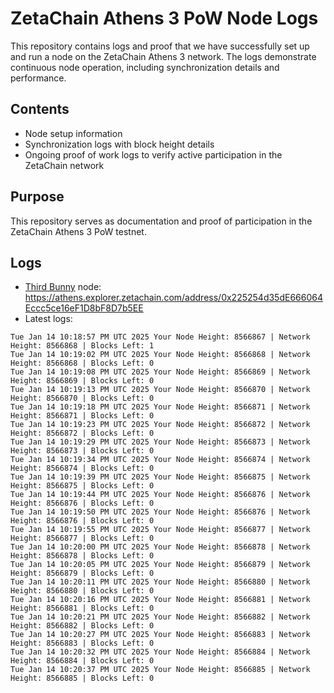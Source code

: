 # ZetaChain Athens 3 PoW Node Logs
This repository contains logs and proof that we have successfully set up and run a node on the ZetaChain Athens 3 network. The logs demonstrate continuous node operation, including synchronization details and performance.

## Contents
- Node setup information
- Synchronization logs with block height details
- Ongoing proof of work logs to verify active participation in the ZetaChain network

## Purpose
This repository serves as documentation and proof of participation in the ZetaChain Athens 3 PoW testnet.

## Logs

- [Third Bunny](https://thirdbunny.xyz/) node: https://athens.explorer.zetachain.com/address/0x225254d35dE666064Eccc5ce16eF1D8bF8D7b5EE
- Latest logs:
```
Tue Jan 14 10:18:57 PM UTC 2025 Your Node Height: 8566867 | Network Height: 8566868 | Blocks Left: 1
Tue Jan 14 10:19:02 PM UTC 2025 Your Node Height: 8566868 | Network Height: 8566868 | Blocks Left: 0
Tue Jan 14 10:19:08 PM UTC 2025 Your Node Height: 8566869 | Network Height: 8566869 | Blocks Left: 0
Tue Jan 14 10:19:13 PM UTC 2025 Your Node Height: 8566870 | Network Height: 8566870 | Blocks Left: 0
Tue Jan 14 10:19:18 PM UTC 2025 Your Node Height: 8566871 | Network Height: 8566871 | Blocks Left: 0
Tue Jan 14 10:19:23 PM UTC 2025 Your Node Height: 8566872 | Network Height: 8566872 | Blocks Left: 0
Tue Jan 14 10:19:29 PM UTC 2025 Your Node Height: 8566873 | Network Height: 8566873 | Blocks Left: 0
Tue Jan 14 10:19:34 PM UTC 2025 Your Node Height: 8566874 | Network Height: 8566874 | Blocks Left: 0
Tue Jan 14 10:19:39 PM UTC 2025 Your Node Height: 8566875 | Network Height: 8566875 | Blocks Left: 0
Tue Jan 14 10:19:44 PM UTC 2025 Your Node Height: 8566876 | Network Height: 8566876 | Blocks Left: 0
Tue Jan 14 10:19:50 PM UTC 2025 Your Node Height: 8566876 | Network Height: 8566876 | Blocks Left: 0
Tue Jan 14 10:19:55 PM UTC 2025 Your Node Height: 8566877 | Network Height: 8566877 | Blocks Left: 0
Tue Jan 14 10:20:00 PM UTC 2025 Your Node Height: 8566878 | Network Height: 8566878 | Blocks Left: 0
Tue Jan 14 10:20:05 PM UTC 2025 Your Node Height: 8566879 | Network Height: 8566879 | Blocks Left: 0
Tue Jan 14 10:20:11 PM UTC 2025 Your Node Height: 8566880 | Network Height: 8566880 | Blocks Left: 0
Tue Jan 14 10:20:16 PM UTC 2025 Your Node Height: 8566881 | Network Height: 8566881 | Blocks Left: 0
Tue Jan 14 10:20:21 PM UTC 2025 Your Node Height: 8566882 | Network Height: 8566882 | Blocks Left: 0
Tue Jan 14 10:20:27 PM UTC 2025 Your Node Height: 8566883 | Network Height: 8566883 | Blocks Left: 0
Tue Jan 14 10:20:32 PM UTC 2025 Your Node Height: 8566884 | Network Height: 8566884 | Blocks Left: 0
Tue Jan 14 10:20:37 PM UTC 2025 Your Node Height: 8566885 | Network Height: 8566885 | Blocks Left: 0
```

